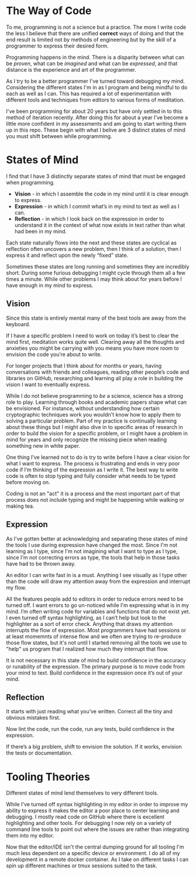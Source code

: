 # The Way of Code

To me, programming is not a science but a practice. The
more I write code the less I believe that there are unified **correct** ways of doing
and that the end result is limited not by methods of engineering but by the skill
of a programmer to express their desired form.

Programming happens in the mind. There is a disparity between what can be *proven*, what 
can be *imagined* and what can be *expressed*, and that distance is the experience and
art of the programmer.

As I try to be a better programmer I've turned toward debugging my mind. Considering the
different states I'm in as I program and being mindful to do each as well as I can. This
has required a lot of experimentation with different tools and techniques from editors
to various forms of meditation.

I've been programming for about 20 years but have only settled in to this method of iteration
recently. After doing this for about a year I've become a little more confident in my assessments and
am going to start writing them up in this repo. These begin with what I belive are 3
distinct states of mind you must shift between while programming.

# States of Mind

I find that I have 3 distinctly separate states of mind that must be engaged when programming.

* **Vision** - in which I assemble the code in my mind until it is clear enough to express.
* **Expression** - in which I commit what’s in my mind to text as well as I can.
* **Reflection** - in which I look back on the expression in order to understand it in the context of 
what now exists in text rather than what had been in my mind.

Each state naturally flows into the next and these states are cyclical as reflection often uncovers a
new problem, then I think of a solution, then I express it and reflect upon the newly “fixed” state.

Sometimes these states are long running and sometimes they are incredibly short. During some furious debugging
I might cycle through them all a few times a minute. While other problems I may think about for years before
I have enough in my mind to express.

## Vision

Since this state is entirely mental many of the best tools are away from the keyboard.

If I have a specific problem I need to work on today it’s best to clear the mind first, meditation
works quite well. Clearing away all the thoughts and anxieties you might be carrying with you means
you have more room to envision the code you’re about to write.

For longer projects that I think about for months or years, having conversations with friends and
colleagues, reading other people’s code and libraries on GitHub, researching and learning all play a
role in building the vision I want to eventually express.

While I do not believe programming to *be* a science, science has a strong role to play. Learning through
books and academic papers shape what can be envisioned. For instance, without understanding how certain
cryptographic techniques work you wouldn't know how to apply them to solving a particular problem. Part of
my practice is continually learning about these things but I might also dive in to specific areas of research
in order to build the vision for a specific problem, or I might have a problem in mind for years and only
recognize the missing piece when reading something new in white paper.

One thing I’ve learned not to do is try to write before I have a clear vision for what I want to express.
The process is frustrating and ends in very poor code if I’m thinking of the expression as I write it. The
best way to write code is often to stop typing and fully consider what needs to be typed before moving on.

Coding is not an "act" it is a process and the most important part of that process does not include typing
and might be happening while walking or making tea.

## Expression

As I've gotten better at acknowledging and separating these states of mind the tools I use during expression
have changed the most. Since I'm not learning as I type, since I'm not imagining what I want to type as I type,
since I'm not correcting errors as type, the tools that help in those tasks have had to be thrown away.

An editor I can write fast in is a must. Anything I see visually as I type other than the code will draw my
attention away from the expression and interrupt my flow.

All the features people add to editors in order to reduce errors need to be turned off. I want errors to go un-noticed
while I'm expressing what is in my mind. I’m often writing code for variables and functions that do not exist yet.
I even turned off syntax highlighting, as I can’t help but look to the highlighter as a sort of error check. Anything
that draws my attention interrupts the flow of expression. Most programmers have had sessions or at least momemnts of
intense flow and we often are trying to re-produce those flow states, but it's not until I started removing all the
tools we use to "help" us program that I realized how much they interrupt that flow.

It is not necessary in this state of mind to build confidence in the accuracy or runability of the expression.
The primary purpose is to move code from your mind to text. Build confidence in the expression
once it’s out of your mind.

## Reflection

It starts with just reading what you’ve written. Correct all the tiny and obvious mistakes first.

Now lint the code, run the code, run any tests, build confidence in the expression.

If there’s a big problem, shift to envision the solution. If it works, envision the tests or documentation.

# Tooling Theories

Different states of mind lend themselves to very different tools.

While I've turned off syntax highlighting in my editor in order to improve my ability to express it makes the editor
a poor place to center learning and debugging. I mostly read code on GitHub where there is excellent highlighting and
other tools. For debugging I now rely on a variety of command line tools to point out where the issues are rather
than integrating them into my editor.

Now that the editor/IDE isn't the central dumping ground for all tooling I'm much less dependent on a specific
device or environment. I do all of my development in a remote docker container. As I take on different tasks
I can spin up different machines or tmux sessions suited to the task. 
